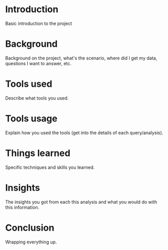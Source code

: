 # Introduction
Basic introduction to the project
# Background
Background on the project, what's the scenario, where did I get my data, questions I want to answer, etc.
# Tools used
Describe what tools you used.
# Tools usage
Explain how you used the tools (get into the details of each query/analysis).
# Things learned
Specific techniques and skills you learned.
# Insights
The insights you got from each this analysis and what you would do with this information.
# Conclusion
Wrapping everything up.